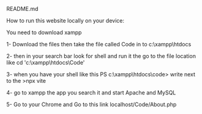 README.md

How to run this website locally on your device:

You need to download xampp 

1- Download the files then take the file called Code in to 
c:\xampp\htdocs 

2- then in your search bar look for shell and run it the go to the file location like cd 'c:\xampp\htdocs\Code' 

3- when you have your shell like this PS c:\xampp\htdocs\code>
write next to the >npx vite

4- go to xampp the app you search it and start Apache and MySQL 

5- Go to your Chrome and Go to this link localhost/Code/About.php

